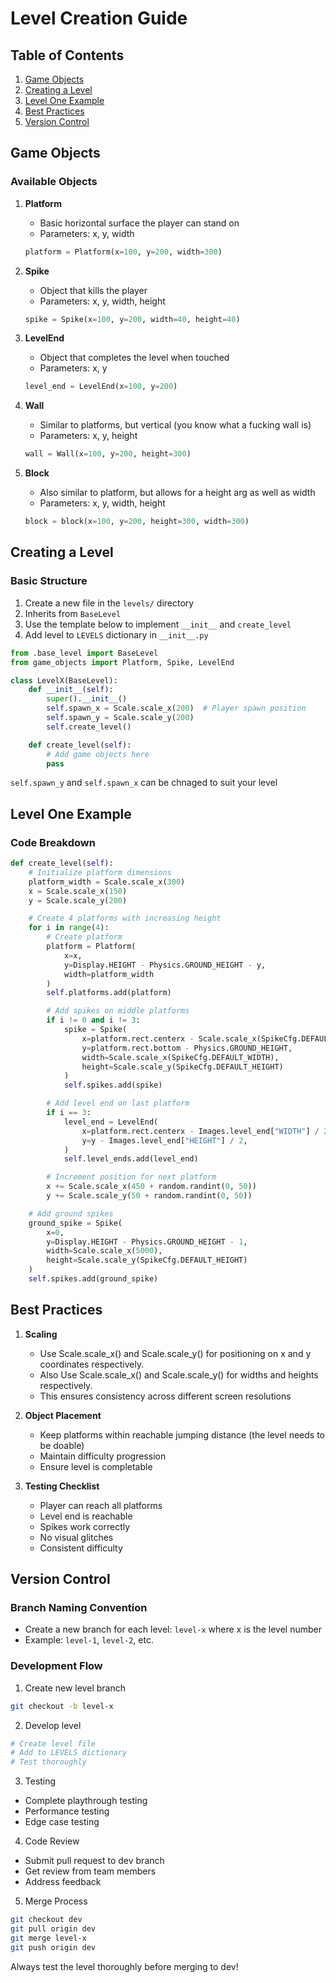 # Level Creation Guide

## Table of Contents
1. [Game Objects](#game-objects)
2. [Creating a Level](#creating-a-level)
3. [Level One Example](#level-one-example)
4. [Best Practices](#best-practices)
5. [Version Control](#version-control)

## Game Objects

### Available Objects
1. **Platform**
   - Basic horizontal surface the player can stand on
   - Parameters: x, y, width
   ```python
   platform = Platform(x=100, y=200, width=300)
   ```

2. **Spike**
   - Object that kills the player
   - Parameters: x, y, width, height
   ```python
   spike = Spike(x=100, y=200, width=40, height=40)
   ```

3. **LevelEnd**
   - Object that completes the level when touched
   - Parameters: x, y
   ```python
   level_end = LevelEnd(x=100, y=200)
   ```

4. **Wall**
   - Similar to platforms, but vertical (you know what a fucking wall is)
   - Parameters: x, y, height
   ```python
   wall = Wall(x=100, y=200, height=300)
   ```

5. **Block**
    - Also similar to platform, but allows for a height arg as well as width
    - Parameters: x, y, width, height
    ```python
    block = block(x=100, y=200, height=300, width=300)

## Creating a Level

### Basic Structure
1. Create a new file in the `levels/` directory
2. Inherits from `BaseLevel`
3. Use the template below to implement `__init__` and `create_level`
4. Add level to `LEVELS` dictionary in `__init__.py`

```python
from .base_level import BaseLevel
from game_objects import Platform, Spike, LevelEnd

class LevelX(BaseLevel):
    def __init__(self):
        super().__init__()
        self.spawn_x = Scale.scale_x(200)  # Player spawn position
        self.spawn_y = Scale.scale_y(200)
        self.create_level()

    def create_level(self):
        # Add game objects here
        pass
```

`self.spawn_y` and `self.spawn_x` can be chnaged to suit your level

## Level One Example

### Code Breakdown
```python
def create_level(self):
    # Initialize platform dimensions
    platform_width = Scale.scale_x(300)
    x = Scale.scale_x(150)
    y = Scale.scale_y(200)

    # Create 4 platforms with increasing height
    for i in range(4):
        # Create platform
        platform = Platform(
            x=x,
            y=Display.HEIGHT - Physics.GROUND_HEIGHT - y,
            width=platform_width
        )
        self.platforms.add(platform)

        # Add spikes on middle platforms
        if i != 0 and i != 3:
            spike = Spike(
                x=platform.rect.centerx - Scale.scale_x(SpikeCfg.DEFAULT_WIDTH / 2),
                y=platform.rect.bottom - Physics.GROUND_HEIGHT,
                width=Scale.scale_x(SpikeCfg.DEFAULT_WIDTH),
                height=Scale.scale_y(SpikeCfg.DEFAULT_HEIGHT)
            )
            self.spikes.add(spike)

        # Add level end on last platform
        if i == 3:
            level_end = LevelEnd(
                x=platform.rect.centerx - Images.level_end["WIDTH"] / 2,
                y=y - Images.level_end["HEIGHT"] / 2,
            )
            self.level_ends.add(level_end)

        # Increment position for next platform
        x += Scale.scale_x(450 + random.randint(0, 50))
        y += Scale.scale_y(50 + random.randint(0, 50))

    # Add ground spikes
    ground_spike = Spike(
        x=0,
        y=Display.HEIGHT - Physics.GROUND_HEIGHT - 1,
        width=Scale.scale_x(5000),
        height=Scale.scale_y(SpikeCfg.DEFAULT_HEIGHT)
    )
    self.spikes.add(ground_spike)
```

## Best Practices

1. **Scaling**
   - Use Scale.scale_x() and Scale.scale_y() for positioning on x and y coordinates respectively.
   - Also Use Scale.scale_x() and Scale.scale_y() for widths and heights respectively.
   - This ensures consistency across different screen resolutions

2. **Object Placement**
   - Keep platforms within reachable jumping distance (the level needs to be doable)
   - Maintain difficulty progression
   - Ensure level is completable

3. **Testing Checklist**
   - Player can reach all platforms
   - Level end is reachable
   - Spikes work correctly
   - No visual glitches
   - Consistent difficulty

## Version Control

### Branch Naming Convention
- Create a new branch for each level: `level-x` where x is the level number
- Example: `level-1`, `level-2`, etc.

### Development Flow
1. Create new level branch
```bash
git checkout -b level-x
```

2. Develop level
```bash
# Create level file
# Add to LEVELS dictionary
# Test thoroughly
```

3. Testing
- Complete playthrough testing
- Performance testing
- Edge case testing

4. Code Review
- Submit pull request to dev branch
- Get review from team members
- Address feedback

5. Merge Process
```bash
git checkout dev
git pull origin dev
git merge level-x
git push origin dev
```

Always test the level thoroughly before merging to dev!
